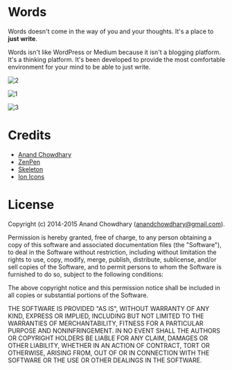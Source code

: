 Words
=====

Words doesn't come in the way of you and your thoughts. It's a place to **just write**.

Words isn't like WordPress or Medium because it isn't a blogging platform. It's a thinking platform. It's been developed to provide the most comfortable environment for your mind to be able to just write.

![2](https://cloud.githubusercontent.com/assets/2841780/6202263/f263fffa-b504-11e4-8aab-984415722203.jpg)

![1](https://cloud.githubusercontent.com/assets/2841780/6202262/f10ac63e-b504-11e4-84a1-e1f0f71c4f38.jpg)

![3](https://cloud.githubusercontent.com/assets/2841780/6202264/f443b98c-b504-11e4-8402-d5dbe2116717.jpg)

Credits
=======

* [Anand Chowdhary](http://anandchowdhary.com)
* [ZenPen](http://zenpen.io)
* [Skeleton](http://getskeleton.com)
* [Ion Icons](http://ionicons.com)

License
=======

Copyright (c) 2014-2015 Anand Chowdhary (anandchowdhary@gmail.com).

Permission is hereby granted, free of charge, to any person obtaining a copy of this software and associated documentation files (the "Software"), to deal in the Software without restriction, including without limitation the rights to use, copy, modify, merge, publish, distribute, sublicense, and/or sell copies of the Software, and to permit persons to whom the Software is furnished to do so, subject to the following conditions:

The above copyright notice and this permission notice shall be included in all copies or substantial portions of the Software.

THE SOFTWARE IS PROVIDED "AS IS", WITHOUT WARRANTY OF ANY KIND, EXPRESS OR IMPLIED, INCLUDING BUT NOT LIMITED TO THE WARRANTIES OF MERCHANTABILITY, FITNESS FOR A PARTICULAR PURPOSE AND NONINFRINGEMENT. IN NO EVENT SHALL THE AUTHORS OR COPYRIGHT HOLDERS BE LIABLE FOR ANY CLAIM, DAMAGES OR OTHER LIABILITY, WHETHER IN AN ACTION OF CONTRACT, TORT OR OTHERWISE, ARISING FROM, OUT OF OR IN CONNECTION WITH THE SOFTWARE OR THE USE OR OTHER DEALINGS IN THE SOFTWARE.
